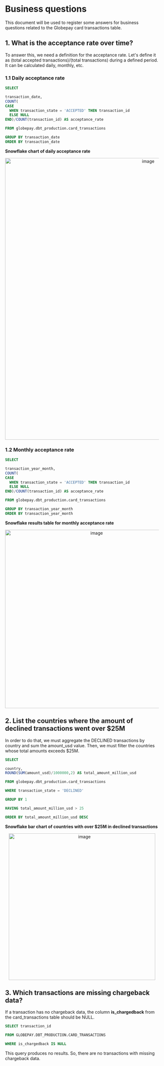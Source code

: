 # Business questions

This document will be used to register some answers for business questions related to the Globepay card transactions table.

## 1. What is the acceptance rate over time?

To answer this, we need a definition for the acceptance rate. Let's define it as (total accepted transactions)/(total transactions) during a defined period. It can be calculated daily, monthly, etc.
  
### 1.1 Daily acceptance rate
  
  ```sql
SELECT 

transaction_date,
COUNT(
CASE
    WHEN transaction_state = 'ACCEPTED' THEN transaction_id
    ELSE NULL
END)/COUNT(transaction_id) AS acceptance_rate

FROM globepay.dbt_production.card_transactions

GROUP BY transaction_date
ORDER BY transaction_date
```
</details>

**Snowflake chart of daily acceptance rate**
<div style="text-align: center;">
<img width="922" alt="image" src="https://github.com/user-attachments/assets/2517d81c-c467-406d-a96d-7809ad3b9d35">
</div>

### 1.2 Monthly acceptance rate
  
  ```sql
SELECT 

transaction_year_month,
COUNT(
CASE
    WHEN transaction_state = 'ACCEPTED' THEN transaction_id
    ELSE NULL
END)/COUNT(transaction_id) AS acceptance_rate

FROM globepay.dbt_production.card_transactions

GROUP BY transaction_year_month
ORDER BY transaction_year_month
```

**Snowflake results table for monthly acceptance rate** <br>
<div style="text-align: center;">
<img width="584" alt="image" src="https://github.com/user-attachments/assets/024c6c27-9240-495e-8e49-44444d30202c">
</div>

## 2. List the countries where the amount of declined transactions went over $25M

In order to do that, we must aggregate the DECLINED transactions by country and sum the amount_usd value. Then, we must filter the countries whose total amounts exceeds $25M.

```sql
SELECT 

country,
ROUND(SUM(amount_usd)/1000000,2) AS total_amount_million_usd

FROM globepay.dbt_production.card_transactions

WHERE transaction_state = 'DECLINED'

GROUP BY 1

HAVING total_amount_million_usd > 25

ORDER BY total_amount_million_usd DESC
```
**Snowflake bar chart of countries with over $25M in declined transactions**
<div style="text-align: center;">
<img width="480" alt="image" src="https://github.com/user-attachments/assets/8f91091c-7160-43f5-993c-0fa068b15ec7">
</div>

## 3. Which transactions are missing chargeback data?

If a transaction has no chargeback data, the column **is_chargedback** from the card_transactions table should be NULL.

```sql
SELECT transaction_id

FROM GLOBEPAY.DBT_PRODUCTION.CARD_TRANSACTIONS

WHERE is_chargedback IS NULL
```
This query produces no results. So, there are no transactions with missing chargeback data.
